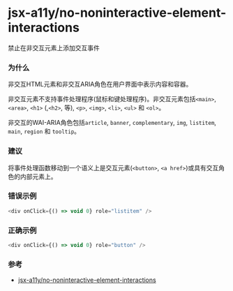 # jsx-a11y/no-noninteractive-element-interactions

禁止在非交互元素上添加交互事件

### 为什么

非交互HTML元素和非交互ARIA角色在用户界面中表示内容和容器。

非交互元素不支持事件处理程序(鼠标和键处理程序)。非交互元素包括`<main>`, `<area>`, `<h1>` (,`<h2>`, 等), `<p>`, `<img>`, `<li>`, `<ul>` 和 `<ol>`。

非交互的WAI-ARIA角色包括`article`, `banner`, `complementary`, `img`, `listitem`, `main`, `region` 和 `tooltip`。

### 建议

将事件处理函数移动到一个语义上是交互元素(`<button>`, `<a href>`)或具有交互角色的内部元素上。

### 错误示例

```js
<div onClick={() => void 0} role="listitem" />
```

### 正确示例

```js
<div onClick={() => void 0} role="button" />
```

### 参考

- [jsx-a11y/no-noninteractive-element-interactions](https://github.com/jsx-eslint/eslint-plugin-jsx-a11y/blob/master/docs/rules/no-noninteractive-element-interactions.md)
